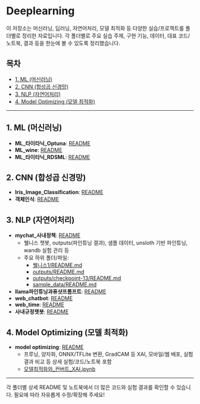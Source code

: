 # Deeplearning

이 저장소는 머신러닝, 딥러닝, 자연어처리, 모델 최적화 등 다양한 실습/프로젝트를 폴더별로 정리한 자료입니다. 각 폴더별로 주요 실습 주제, 구현 기능, 데이터, 대표 코드/노트북, 결과 등을 한눈에 볼 수 있도록 정리했습니다.

## 목차
- [1. ML (머신러닝)](#1-ml-머신러닝)
- [2. CNN (합성곱 신경망)](#2-cnn-합성곱-신경망)
- [3. NLP (자연어처리)](#3-nlp-자연어처리)
- [4. Model Optimizing (모델 최적화)](#4-model-optimizing-모델-최적화)

---

## 1. ML (머신러닝)
- **ML_타이타닉_Optuna**: [README](./1.%20ML/ML_타이타닉_Optuna/README.md)
- **ML_wine**: [README](./1.%20ML/ML_wine/README.md)
- **ML_타이타닉_RDSML**: [README](./1.%20ML/ML_타이타닉_RDSML/README.md)

## 2. CNN (합성곱 신경망)
- **Iris_Image_Classification**: [README](./2.%20CNN/Iris_Image_Classification/README.md)
- **객체인식**: [README](./2.%20CNN/객체인식/README.md)

## 3. NLP (자연어처리)
- **mychat_사내정책**: [README](./3.%20NLP/mychat_사내정책/README.md)
  - 웰니스 챗봇, outputs(파인튜닝 결과), 샘플 데이터, unsloth 기반 파인튜닝, wandb 실험 관리 등
  - 주요 하위 폴더/파일:
    - [웰니스1/README.md](./3.%20NLP/mychat_사내정책/웰니스1/README.md)
    - [outputs/README.md](./3.%20NLP/mychat_사내정책/outputs/README.md)
    - [outputs/checkpoint-13/README.md](./3.%20NLP/mychat_사내정책/outputs/checkpoint-13/README.md)
    - [sample_data/README.md](./3.%20NLP/mychat_사내정책/sample_data/README.md)
- **llama파인튜닝과퓨샷프롬프트**: [README](./3.%20NLP/llama파인튜닝과퓨샷프롬프트/README.md)
- **web_chatbot**: [README](./3.%20NLP/web_chatbot/README.md)
- **web_time**: [README](./3.%20NLP/web_time/README.md)
- **사내규정챗봇**: [README](./3.%20NLP/사내규정챗봇/README.md)

## 4. Model Optimizing (모델 최적화)
- **model optimizing**: [README](./4.%20model%20optimizing/README.md)
  - 프루닝, 양자화, ONNX/TFLite 변환, GradCAM 등 XAI, 모바일/웹 배포, 실험 결과 비교 등 상세 실험/코드/노트북 포함
  - [모델최적화와_컨버트_XAI.ipynb](./4.%20model%20optimizing/모델최적화와_컨버트_XAI.ipynb)

---

각 폴더별 상세 README 및 노트북에서 더 많은 코드와 실험 결과를 확인할 수 있습니다. 필요에 따라 자유롭게 수정/확장해 주세요!
